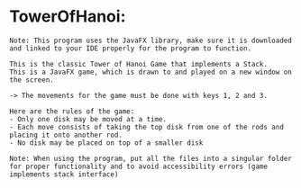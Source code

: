 # TowerOfHanoi:
    Note: This program uses the JavaFX library, make sure it is downloaded and linked to your IDE properly for the program to function. 

    This is the classic Tower of Hanoi Game that implements a Stack. 
    This is a JavaFX game, which is drawn to and played on a new window on the screen.

    -> The movements for the game must be done with keys 1, 2 and 3.

    Here are the rules of the game:
    - Only one disk may be moved at a time.
    - Each move consists of taking the top disk from one of the rods and placing it onto another rod.
    - No disk may be placed on top of a smaller disk

    Note: When using the program, put all the files into a singular folder for proper functionality and to avoid accessibility errors (game implements stack interface)
